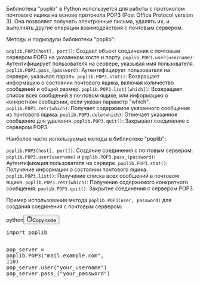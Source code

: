 <p>Библиотека "poplib" в Python используется для работы с протоколом почтового ящика на основе протокола POP3 (Post Office Protocol version 3).
Она позволяет получать электронные письма, удалять их, и выполнять другие операции взаимодействия с почтовым сервером.</p>
<p>Методы и подмодули библиотеки "poplib":</p>
<p><code>poplib.POP3(host[, port])</code>: Создает объект соединения с почтовым сервером POP3 на указанном хосте и порту.
<code>poplib.POP3.user(username)</code>: Аутентифицирует пользователя на сервере, указывая имя пользователя.
<code>poplib.POP3.pass_(password)</code>: Аутентифицирует пользователя на сервере, указывая пароль.
<code>poplib.POP3.stat()</code>: Возвращает информацию о состоянии почтового ящика, включая количество сообщений и общий размер.
<code>poplib.POP3.list([which])</code>: Возвращает список всех сообщений в почтовом ящике, или информацию о конкретном сообщении, если указан параметр "which".
<code>poplib.POP3.retr(which)</code>: Получает содержимое указанного сообщения из почтового ящика.
<code>poplib.POP3.dele(which)</code>: Отмечает указанное сообщение для удаления.
<code>poplib.POP3.quit()</code>: Закрывает соединение с сервером POP3.</p>
<p>Наиболее часто используемые методы в библиотеке "poplib":</p>
<p><code>poplib.POP3(host[, port])</code>: Создание соединения с почтовым сервером.
<code>poplib.POP3.user(username)</code> и <code>poplib.POP3.pass_(password)</code>: Аутентификация пользователя на сервере.
<code>poplib.POP3.stat()</code>: Получение информации о состоянии почтового ящика.
<code>poplib.POP3.list()</code>: Получение списка всех сообщений в почтовом ящике.
<code>poplib.POP3.retr(which)</code>: Получение содержимого конкретного сообщения.
<code>poplib.POP3.quit()</code>: Закрытие соединения с сервером POP3.</p>
<p>Пример использования метода <code>poplib.POP3(user, password)</code> для создания соединения с почтовым сервером:</p>
<div class="code_element"><div class="lang_line"><text>python</text><button class="copy_code_button" onclick="CopyCode(this)"><svg style="width: 1.2em;height: 1.2em;" aria-hidden="true" xmlns="http://www.w3.org/2000/svg" fill="none" viewBox="0 0 24 24"><path stroke="currentColor" stroke-linecap="round" stroke-linejoin="round" stroke-width="2" d="M15 4h3a1 1 0 0 1 1 1v15a1 1 0 0 1-1 1H6a1 1 0 0 1-1-1V5a1 1 0 0 1 1-1h3m0 3h6m-5-4v4h4V3h-4Z"/></svg><text class="unselectable">Copy code</text></button></div><div class="code language-python"><div class="highlight"><pre><span></span><span class="kn">import</span> <span class="nn">poplib</span>

<span class="n">pop_server</span> <span class="o">=</span> <span class="n">poplib</span><span class="o">.</span><span class="n">POP3</span><span class="p">(</span><span class="s2">&quot;mail.example.com&quot;</span><span class="p">,</span> <span class="mi">110</span><span class="p">)</span>
<span class="n">pop_server</span><span class="o">.</span><span class="n">user</span><span class="p">(</span><span class="s2">&quot;your_username&quot;</span><span class="p">)</span>
<span class="n">pop_server</span><span class="o">.</span><span class="n">pass_</span><span class="p">(</span><span class="s2">&quot;your_password&quot;</span><span class="p">)</span>
</pre></div></div></div>